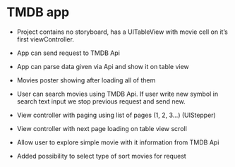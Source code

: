 #  TMDB app

- Project contains no storyboard, has a UITableView with movie cell on it’s first viewController.

- App can send request to TMDB Api

- App can parse data given via Api and show it on table view

- Movies poster showing after loading all of them

- User can search movies using TMDB Api. If user write new symbol in search text input we stop previous request and send new.

- View controller with paging using list of pages (1, 2, 3...) (UIStepper)

- View controller with next page loading on table view scroll

- Allow user to explore simple movie with it information from TMDB Api

- Added possibility to select type of sort movies for request
